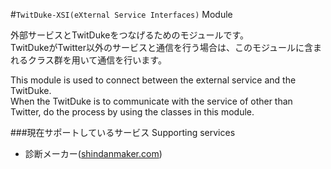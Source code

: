#`TwitDuke-XSI(eXternal Service Interfaces)` Module

外部サービスとTwitDukeをつなげるためのモジュールです。  
TwitDukeがTwitter以外のサービスと通信を行う場合は、このモジュールに含まれるクラス群を用いて通信を行います。  

This module is used to connect between the external service and the TwitDuke.  
When the TwitDuke is to communicate with the service of other than Twitter, do the process by using the classes in this module.


###現在サポートしているサービス Supporting services

 * 診断メーカー([shindanmaker.com](http://shindanmaker.com))
